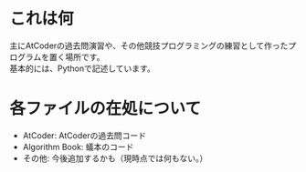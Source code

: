 # これは何
主にAtCoderの過去問演習や、その他競技プログラミングの練習として作ったプログラムを置く場所です。  
基本的には、Pythonで記述しています。

# 各ファイルの在処について
 - AtCoder: AtCoderの過去問コード
 - Algorithm Book: 蟻本のコード
 - その他: 今後追加するかも（現時点では何もない。）